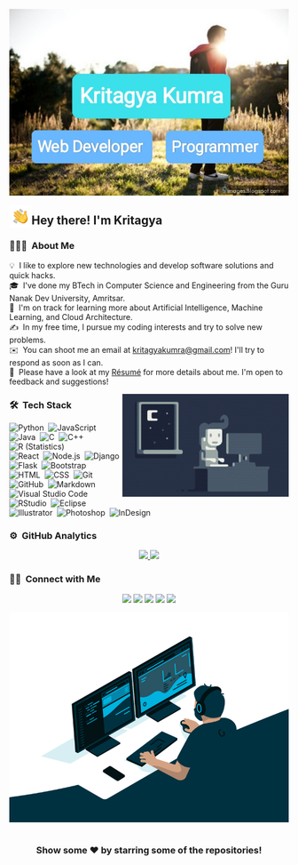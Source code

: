 ![Kritagya Kumra Banner](https://github.com/Kritagya-web/Kritagya-web/blob/main/assets/Kritagya%20Kumra%20Banner.jpg)

<img alt="Night Coding" src="./assets/Hand%20Wave.gif" width='40' align="left"/><h2>Hey there! I'm Kritagya</h2>

<!-- ## 👋 &nbsp;Hey there! I'm Kritagya -->

### 👨🏻‍💻 &nbsp;About Me

💡 &nbsp;I like to explore new technologies and develop software solutions and quick hacks.\
🎓 &nbsp;I've done my BTech in Computer Science and Engineering from the Guru Nanak Dev University, Amritsar.\
🌱 &nbsp;I'm on track for learning more about Artificial Intelligence, Machine Learning, and Cloud Architecture.\
✍️ &nbsp;In my free time, I pursue my coding interests and try to solve new problems.\
✉️ &nbsp;You can shoot me an email at kritagyakumra@gmail.com! I'll try to respond as soon as I can.\
📄 &nbsp;Please have a look at my [Résumé](https://drive.google.com/file/d/1XvmOASqt3_poL8iRU6-jJWOTzHN1IUHn/view?usp=share_link) for more details about me. I'm open to feedback and suggestions!

<img alt="Night Coding" src="./assets/Night-Coding.gif" align="right"/>

### 🛠 &nbsp;Tech Stack

![Python](https://img.shields.io/badge/-Python-05122A?style=flat&logo=python)&nbsp;
![JavaScript](https://img.shields.io/badge/-JavaScript-05122A?style=flat&logo=javascript)&nbsp;
![Java](https://img.shields.io/badge/-Java-05122A?style=flat&logo=Java&logoColor=FFA518)&nbsp;
![C](https://img.shields.io/badge/-C-05122A?style=flat&logo=C&logoColor=A8B9CC)&nbsp;
![C++](https://img.shields.io/badge/-C++-05122A?style=flat&logo=C%2B%2B&logoColor=00599C)&nbsp;
![R (Statistics)](https://img.shields.io/badge/-R-05122A?style=flat&logo=R&logoColor=276DC3)\
![React](https://img.shields.io/badge/-React-05122A?style=flat&logo=react)&nbsp;
![Node.js](https://img.shields.io/badge/-Node.js-05122A?style=flat&logo=node.js)&nbsp;
![Django](https://img.shields.io/badge/-Django-05122A?style=flat&logo=django&logoColor=092E20)&nbsp;
![Flask](https://img.shields.io/badge/-Flask-05122A?style=flat&logo=flask)&nbsp;
![Bootstrap](https://img.shields.io/badge/-Bootstrap-05122A?style=flat&logo=bootstrap&logoColor=563D7C)\
![HTML](https://img.shields.io/badge/-HTML-05122A?style=flat&logo=HTML5)&nbsp;
![CSS](https://img.shields.io/badge/-CSS-05122A?style=flat&logo=CSS3&logoColor=1572B6)&nbsp;
![Git](https://img.shields.io/badge/-Git-05122A?style=flat&logo=git)&nbsp;
![GitHub](https://img.shields.io/badge/-GitHub-05122A?style=flat&logo=github)&nbsp;
![Markdown](https://img.shields.io/badge/-Markdown-05122A?style=flat&logo=markdown)\
![Visual Studio Code](https://img.shields.io/badge/-Visual%20Studio%20Code-05122A?style=flat&logo=visual-studio-code&logoColor=007ACC)&nbsp;
![RStudio](https://img.shields.io/badge/-RStudio-05122A?style=flat&logo=rstudio)&nbsp;
![Eclipse](https://img.shields.io/badge/-Eclipse-05122A?style=flat&logo=eclipse-ide&logoColor=2C2255)\
![Illustrator](https://img.shields.io/badge/-Illustrator-05122A?style=flat&logo=adobe-illustrator)&nbsp;
![Photoshop](https://img.shields.io/badge/-Photoshop-05122A?style=flat&logo=adobe-photoshop)&nbsp;
![InDesign](https://img.shields.io/badge/-InDesign-05122A?style=flat&logo=adobe-indesign)

### ⚙️ &nbsp;GitHub Analytics

<p align="center">
<a href="https://github.com/Kritagya-web">
  <img height="180em" src="https://github-readme-stats-eight-theta.vercel.app/api?username=Kritagya-web&show_icons=true&show_icons=true&theme=algolia&include_all_commits=true&count_private=true"/>
  <img height="180em" src="https://github-readme-stats.vercel.app/api/top-langs/?username=Kritagya-web&layout=compact&langs_count=8&theme=algolia"/>
</a>
</p>

### 🤝🏻 &nbsp;Connect with Me

<p align="center">
<a href="https://beautiful-stroopwafel-1722a5.netlify.app/#/"><img src="https://img.shields.io/badge/-Kritagya Kumra-3423A6?style=flat&logo=Google-Chrome&logoColor=white"/></a>
<a href="https://www.linkedin.com/in/kritagya-kumra-bba9b41b6/"><img src="https://img.shields.io/badge/-Kritagya%20Kumra-0077B5?style=flat&logo=Linkedin&logoColor=white"/></a>  
<a href="mailto:kritagyakumra@gmail.com"><img src="https://img.shields.io/badge/-kritagyakumra@gmail.com-D14836?style=flat&logo=Gmail&logoColor=white"/></a>
<a href="https://www.instagram.com/kritagyakumra/"><img src="https://img.shields.io/badge/-kritagyakumra-E4405F?style=flat&logo=Instagram&logoColor=white"/></a>
<a href="https://www.facebook.com/kritagya.kumra"><img src="https://img.shields.io/badge/-kritagya.kumra-1877F2?style=flat&logo=Facebook&logoColor=white"/></a>
</p>

<div align="center">

<img alt="Night Coding" src="./assets/code.gif" align="center"/>

</div>
<br>
<div align="center">

### Show some ❤️ by starring some of the repositories!

</div>
